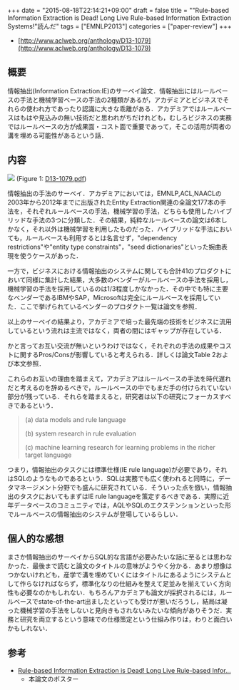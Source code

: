 +++
date = "2015-08-18T22:14:21+09:00"
draft = false
title = "\"Rule-based Information Extraction is Dead! Long Live Rule-based Information Extraction Systems!\"読んだ"
tags = ["EMNLP2013"]
categories = ["paper-review"]
+++

- [http://www.aclweb.org/anthology/D13-1079](http://www.aclweb.org/anthology/D13-1079)

## 概要

情報抽出(Information Extraction:IE)のサーベイ論文．情報抽出にはルールベースの手法と機械学習ベースの手法の2種類があるが，アカデミアとビジネスでそれらの使われ方であったり認識に大きな乖離がある．アカデミアではルールベースはもはや見込みの無い技術だと思われがちだけれども，むしろビジネスの実務ではルールベースの方が成果面・コスト面で重要であって，そこの活用が両者の溝を埋める可能性があるという話．

## 内容

![](/img/information-extraction-system.png)
(Figure 1: [D13-1079.pdf](http://www.aclweb.org/anthology/D13-1079))

情報抽出の手法のサーベイ．アカデミアにおいては，EMNLP,ACL,NAACLの2003年から2012年までに出版されたEntity Extraction関連の全論文177本の手法を，それぞれルールベースの手法，機械学習の手法，どちらも使用したハイブリッドな手法の3つに分類した．その結果，純粋なルールベースの論文は6本しかなく，それ以外は機械学習を利用したものだった．ハイブリッドな手法においても，ルールベースも利用するとは名言せず，"dependency restrictions"や"entity type constraints"，"seed dictionaries"といった婉曲表現を使うケースがあった．

一方で，ビジネスにおける情報抽出のシステムに関しても合計41のプロダクトにおいて同様に集計した結果，大多数のベンダーがルールベースの手法を採用し，機械学習の手法を採用しているのは1/3程度しかなかった．その中でも特に主要なベンダーであるIBMやSAP，Microsoftは完全にルールベースを採用していた．ここで挙げられているベンダーのプロダクト一覧は論文を参照．

以上のサーベイの結果より，アカデミアで培った最先端の技術をビジネスに流用しているという流れは主流ではなく，両者の間にはギャップが存在している．

かと言ってお互い交流が無いというわけではなく，それぞれの手法の成果やコストに関するPros/Consが影響していると考えられる．詳しくは論文Table 2および本文参照．

これらのお互いの理由を踏まえて，アカデミアはルールベースの手法を時代遅れだと考えるのを辞めるべきで，ルールベースの中でもまだ手の付けられていない部分が残っている．それらを踏まえると，研究者は以下の研究にフォーカスすべきであるという．

> (a) data models and rule language
>
> (b) system research in rule evaluation
>
> \(c\) machine learning research for learning problems in the richer target language

つまり，情報抽出のタスクには標準仕様(IE rule language)が必要であり，それはSQLのようなものであるという．SQLは実務でも広く使われると同時に，データマネージメント分野でも盛んに研究されている．そういった点を倣い，情報抽出のタスクにおいてもまずはIE rule languageを策定するべきである．実際に近年データベースのコミュニティでは，AQLやSQLのエクステンションといった形でルールベースの情報抽出のシステムが登場しているらしい．

## 個人的な感想

まさか情報抽出のサーベイからSQL的な言語が必要みたいな話に至るとは思わなかった．最後まで読むと論文のタイトルの意味がようやく分かる．あまり想像はつかないけれども，産学で溝を埋めていくにはタイトルにあるようにシステムとして作らなければならず，標準化なりの仕組みを整えて足並みを揃えていく方向性も必要なのかもしれない．もちろんアカデミアも論文が採択されるには，ルールベースでstate-of-the-art出ましたといっても受けが悪いだろうし，結局は凝った機械学習の手法をしないと見向きもされないみたいな傾向がありそうだ．実務と研究を両立するという意味での仕様策定という仕組み作りは，わりと面白いかもしれない．

## 参考

- [Rule-based Information Extraction is Dead! Long Live Rule-based Infor…](http://www.slideshare.net/YunyaoLi/system-t-poster2013emnlpshortv1)
  - 本論文のポスター
